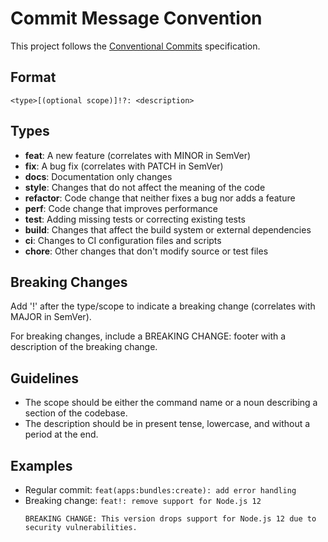 # Commit Message Convention

This project follows the [Conventional Commits](https://www.conventionalcommits.org/en/v1.0.0/) specification.

## Format

```
<type>[(optional scope)]!?: <description>
```

## Types

- **feat**: A new feature (correlates with MINOR in SemVer)
- **fix**: A bug fix (correlates with PATCH in SemVer)
- **docs**: Documentation only changes
- **style**: Changes that do not affect the meaning of the code
- **refactor**: Code change that neither fixes a bug nor adds a feature
- **perf**: Code change that improves performance
- **test**: Adding missing tests or correcting existing tests
- **build**: Changes that affect the build system or external dependencies
- **ci**: Changes to CI configuration files and scripts
- **chore**: Other changes that don't modify source or test files

## Breaking Changes

Add '!' after the type/scope to indicate a breaking change (correlates with MAJOR
in SemVer).

For breaking changes, include a BREAKING CHANGE: footer with a description of the
breaking change.

## Guidelines

- The scope should be either the command name or a noun describing a section of the codebase.
- The description should be in present tense, lowercase, and without a period at the end.

## Examples

- Regular commit: `feat(apps:bundles:create): add error handling`
- Breaking change: `feat!: remove support for Node.js 12`
    ```
    BREAKING CHANGE: This version drops support for Node.js 12 due to security vulnerabilities.
    ```
